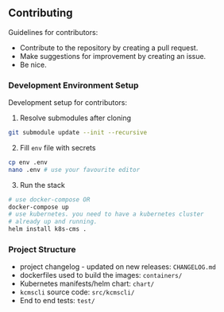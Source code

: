 ## Contributing
Guidelines for contributors:
- Contribute to the repository by creating a pull request.
- Make suggestions for improvement by creating an issue.
- Be nice.


### Development Environment Setup
Development setup for contributors:
1. Resolve submodules after cloning
```sh
git submodule update --init --recursive
```
2. Fill `env` file with secrets
```sh
cp env .env
nano .env # use your favourite editor
```
3. Run the stack
```sh
# use docker-compose OR
docker-compose up 
# use kubernetes. you need to have a kubernetes cluster
# already up and running.
helm install k8s-cms .
```
### Project Structure
- project changelog - updated on new releases: `CHANGELOG.md`
- dockerfiles used to build the images: `containers/`
- Kubernetes manifests/helm chart: `chart/`
- `kcmscli` source code: `src/kcmscli/`
- End to end tests: `test/`

